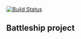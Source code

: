 [![Build Status](https://travis-ci.com/iibrahimli/battleship_project.svg?branch=master)](https://travis-ci.com/iibrahimli/battleship_project)

## Battleship project